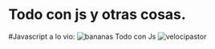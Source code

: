 # Todo con js y otras cosas.

#Javascript a lo vio:
![bananas](https://user-images.githubusercontent.com/49854117/111106613-275afc80-8534-11eb-8e2e-ea217f38948a.jpg)
Todo con Js
![velocipastor](https://user-images.githubusercontent.com/49854117/112586051-d374d100-8dd9-11eb-94e4-affe9c155221.jpg)
